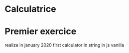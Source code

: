 ﻿# Calculatrice

# Premier exercice 

realize in january 2020
first calculator in string in js vanilla
